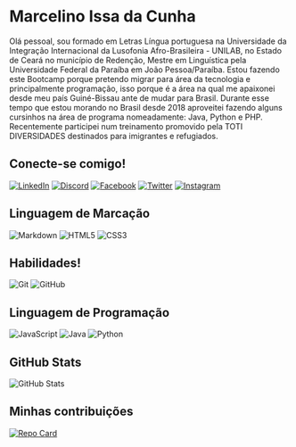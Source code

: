 # Marcelino Issa da Cunha
Olá pessoal, sou formado em Letras Língua portuguesa na Universidade da Integração Internacional da Lusofonia Afro-Brasileira - UNILAB, no Estado de Ceará no município de Redenção, Mestre em Linguística pela Universidade Federal da Paraíba em João Pessoa/Paraíba. Estou fazendo este Bootcamp porque pretendo migrar para área da tecnologia e principalmente programação, isso porque é a área na qual me apaixonei desde meu país Guiné-Bissau ante de mudar para Brasil. Durante esse tempo que estou morando no Brasil desde 2018 aproveitei fazendo alguns cursinhos na área de programa nomeadamente: Java, Python e PHP. Recentemente participei num treinamento promovido pela TOTI DIVERSIDADES destinados para imigrantes e refugiados.
## Conecte-se comigo!
[![LinkedIn](https://img.shields.io/badge/LinkedIn-000?style=for-the-badge&logo=linkedin&logoColor=0E76A8)](https://www.linkedin.com/in/marcelino-issa-da-cunha-b7a456155/)
[![Discord](https://img.shields.io/badge/Discord-000?style=for-the-badge&logo=discord)](https://www.discord.com/in/issa0232/)
[![Facebook](https://img.shields.io/badge/Facebook-000?style=for-the-badge&logo=facebook)](https://www.facebook.com/issaseidi.dacunha.3/)
[![Twitter](https://img.shields.io/badge/Twitter-000?style=for-the-badge&logo=twitter)](https://twitter.com/MarcelinoICSeid)
[![Instagram](https://img.shields.io/badge/Instagram-000?style=for-the-badge&logo=instagram)](https://www.instagram.com/issa_king_dre/)

## Linguagem de Marcação
![Markdown](https://img.shields.io/badge/Markdown-000?style=for-the-badge&logo=markdown)
![HTML5](https://img.shields.io/badge/HTML5-000?style=for-the-badge&logo=html5)
![CSS3](https://img.shields.io/badge/CSS3-000?style=for-the-badge&logo=css3&logoColor=264CE4)
## Habilidades!
![Git](https://git-scm.com/doc) ![GitHub](https://docs.github.com/pt/get-started)
## Linguagem de Programação
![JavaScript](https://img.shields.io/badge/JavaScript-000?style=for-the-badge&logo=javascript)
![Java](https://img.shields.io/badge/Java-000?style=for-the-badge&logo=java)
![Python](https://img.shields.io/badge/Python-000?style=for-the-badge&logo=python)
## GitHub Stats
![GitHub Stats](https://github-readme-stats.vercel.app/api?username=Issa1896&theme=transparent&bg_color=000&border_color=30A3DC&show_icons=true&icon_color=30A3DC&title_color=E94D5F&text_color=FFF)
## Minhas contribuições
[![Repo Card](https://github-readme-stats.vercel.app/api/pin/?username=Issa1896&repo=dio-lab-open-source&bg_color=000&border_color=30A3DC&show_icons=true&icon_color=30A3DC&title_color=E94D5F&text_color=FFF)](https://github.com/Issa1896/dio-lab-open-source)

